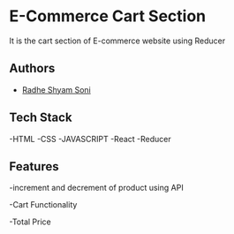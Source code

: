
# E-Commerce Cart Section

It is the cart section of E-commerce website using Reducer


## Authors


- [Radhe Shyam Soni](https://github.com/sradhe545)



## Tech Stack

-HTML 
-CSS 
-JAVASCRIPT 
-React
-Reducer




## Features



-increment and decrement of product using API

-Cart Functionality

-Total Price



